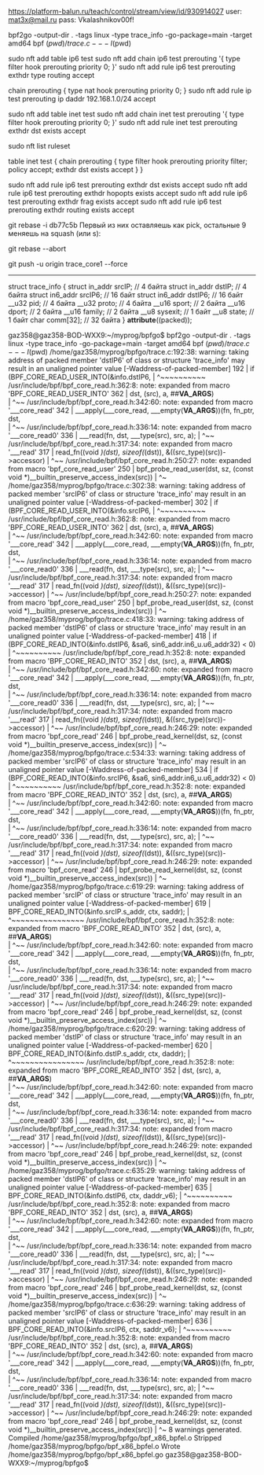 
https://platform-balun.ru/teach/control/stream/view/id/930914027
user: mat3x@mail.ru
pass: Vkalashnikov00f!



bpf2go -output-dir . -tags linux -type trace_info -go-package=main -target amd64 bpf $(pwd)/trace.c -- -I$(pwd)



sudo nft add table ip6 test
sudo nft add chain ip6 test prerouting '{ type filter hook prerouting priority 0; }'
sudo nft add rule ip6 test prerouting exthdr type routing accept

chain prerouting {
    type nat hook prerouting priority 0;
}
sudo nft add rule ip test prerouting ip daddr 192.168.1.0/24 accept




sudo nft add table inet test
sudo nft add chain inet test prerouting '{ type filter hook prerouting priority 0; }'
sudo nft add rule inet test prerouting exthdr dst exists accept


sudo nft list ruleset

table inet test {
        chain prerouting {
                type filter hook prerouting priority filter; policy accept;
                exthdr dst exists accept
        }
}


sudo nft add rule ip6 test prerouting exthdr dst exists accept
sudo nft add rule ip6 test prerouting exthdr hopopts exists accept
sudo nft add rule ip6 test prerouting exthdr frag exists accept
sudo nft add rule ip6 test prerouting exthdr routing exists accept



git rebase -i db77c5b 
Первый из них оставляешь как pick, остальные 9 меняешь на squash (или s):

git rebase --abort


git push -u origin trace_core1 --force




_______________________________________________________________________________________________


struct trace_info {
    struct in_addr  srcIP;     // 4 байта
    struct in_addr  dstIP;     // 4 байта
    struct in6_addr srcIP6;    // 16 байт
    struct in6_addr dstIP6;    // 16 байт
    __u32           pid;       // 4 байта
    __u32           proto;     // 4 байта
    __u16           sport;     // 2 байта
    __u16           dport;     // 2 байта
    __u16           family;    // 2 байта
    __u8            sysexit;   // 1 байт
    __u8            state;     // 1 байт
    char            comm[32];  // 32 байта
} __attribute__((packed));


gaz358@gaz358-BOD-WXX9:~/myprog/bpfgo$ bpf2go -output-dir . -tags linux -type trace_info -go-package=main -target amd64 bpf $(pwd)/trace.c -- -I$(pwd)
/home/gaz358/myprog/bpfgo/trace.c:192:38: warning: taking address of packed member 'dstIP6' of class or structure 'trace_info' may result in an unaligned pointer value [-Waddress-of-packed-member]
  192 |         if (BPF_CORE_READ_USER_INTO(&info.dstIP6,
      |                                      ^~~~~~~~~~~
/usr/include/bpf/bpf_core_read.h:362:8: note: expanded from macro 'BPF_CORE_READ_USER_INTO'
  362 |                      dst, (src), a, ##__VA_ARGS__)                          \
      |                      ^~~
/usr/include/bpf/bpf_core_read.h:342:60: note: expanded from macro '___core_read'
  342 |         ___apply(___core_read, ___empty(__VA_ARGS__))(fn, fn_ptr, dst,      \
      |                                                                   ^~~
/usr/include/bpf/bpf_core_read.h:336:14: note: expanded from macro '___core_read0'
  336 |         ___read(fn, dst, ___type(src), src, a);
      |                     ^~~
/usr/include/bpf/bpf_core_read.h:317:34: note: expanded from macro '___read'
  317 |         read_fn((void *)(dst), sizeof(*(dst)), &((src_type)(src))->accessor)
      |                                         ^~~
/usr/include/bpf/bpf_core_read.h:250:27: note: expanded from macro 'bpf_core_read_user'
  250 |         bpf_probe_read_user(dst, sz, (const void *)__builtin_preserve_access_index(src))
      |                                  ^~
/home/gaz358/myprog/bpfgo/trace.c:302:38: warning: taking address of packed member 'srcIP6' of class or structure 'trace_info' may result in an unaligned pointer value [-Waddress-of-packed-member]
  302 |         if (BPF_CORE_READ_USER_INTO(&info.srcIP6,
      |                                      ^~~~~~~~~~~
/usr/include/bpf/bpf_core_read.h:362:8: note: expanded from macro 'BPF_CORE_READ_USER_INTO'
  362 |                      dst, (src), a, ##__VA_ARGS__)                          \
      |                      ^~~
/usr/include/bpf/bpf_core_read.h:342:60: note: expanded from macro '___core_read'
  342 |         ___apply(___core_read, ___empty(__VA_ARGS__))(fn, fn_ptr, dst,      \
      |                                                                   ^~~
/usr/include/bpf/bpf_core_read.h:336:14: note: expanded from macro '___core_read0'
  336 |         ___read(fn, dst, ___type(src), src, a);
      |                     ^~~
/usr/include/bpf/bpf_core_read.h:317:34: note: expanded from macro '___read'
  317 |         read_fn((void *)(dst), sizeof(*(dst)), &((src_type)(src))->accessor)
      |                                         ^~~
/usr/include/bpf/bpf_core_read.h:250:27: note: expanded from macro 'bpf_core_read_user'
  250 |         bpf_probe_read_user(dst, sz, (const void *)__builtin_preserve_access_index(src))
      |                                  ^~
/home/gaz358/myprog/bpfgo/trace.c:418:33: warning: taking address of packed member 'dstIP6' of class or structure 'trace_info' may result in an unaligned pointer value [-Waddress-of-packed-member]
  418 |         if (BPF_CORE_READ_INTO(&info.dstIP6, &sa6, sin6_addr.in6_u.u6_addr32) < 0)
      |                                 ^~~~~~~~~~~
/usr/include/bpf/bpf_core_read.h:352:8: note: expanded from macro 'BPF_CORE_READ_INTO'
  352 |                      dst, (src), a, ##__VA_ARGS__)                          \
      |                      ^~~
/usr/include/bpf/bpf_core_read.h:342:60: note: expanded from macro '___core_read'
  342 |         ___apply(___core_read, ___empty(__VA_ARGS__))(fn, fn_ptr, dst,      \
      |                                                                   ^~~
/usr/include/bpf/bpf_core_read.h:336:14: note: expanded from macro '___core_read0'
  336 |         ___read(fn, dst, ___type(src), src, a);
      |                     ^~~
/usr/include/bpf/bpf_core_read.h:317:34: note: expanded from macro '___read'
  317 |         read_fn((void *)(dst), sizeof(*(dst)), &((src_type)(src))->accessor)
      |                                         ^~~
/usr/include/bpf/bpf_core_read.h:246:29: note: expanded from macro 'bpf_core_read'
  246 |         bpf_probe_read_kernel(dst, sz, (const void *)__builtin_preserve_access_index(src))
      |                                    ^~
/home/gaz358/myprog/bpfgo/trace.c:534:33: warning: taking address of packed member 'srcIP6' of class or structure 'trace_info' may result in an unaligned pointer value [-Waddress-of-packed-member]
  534 |         if (BPF_CORE_READ_INTO(&info.srcIP6, &sa6, sin6_addr.in6_u.u6_addr32) < 0)
      |                                 ^~~~~~~~~~~
/usr/include/bpf/bpf_core_read.h:352:8: note: expanded from macro 'BPF_CORE_READ_INTO'
  352 |                      dst, (src), a, ##__VA_ARGS__)                          \
      |                      ^~~
/usr/include/bpf/bpf_core_read.h:342:60: note: expanded from macro '___core_read'
  342 |         ___apply(___core_read, ___empty(__VA_ARGS__))(fn, fn_ptr, dst,      \
      |                                                                   ^~~
/usr/include/bpf/bpf_core_read.h:336:14: note: expanded from macro '___core_read0'
  336 |         ___read(fn, dst, ___type(src), src, a);
      |                     ^~~
/usr/include/bpf/bpf_core_read.h:317:34: note: expanded from macro '___read'
  317 |         read_fn((void *)(dst), sizeof(*(dst)), &((src_type)(src))->accessor)
      |                                         ^~~
/usr/include/bpf/bpf_core_read.h:246:29: note: expanded from macro 'bpf_core_read'
  246 |         bpf_probe_read_kernel(dst, sz, (const void *)__builtin_preserve_access_index(src))
      |                                    ^~
/home/gaz358/myprog/bpfgo/trace.c:619:29: warning: taking address of packed member 'srcIP' of class or structure 'trace_info' may result in an unaligned pointer value [-Waddress-of-packed-member]
  619 |         BPF_CORE_READ_INTO(&info.srcIP.s_addr, ctx, saddr);
      |                             ^~~~~~~~~~~~~~~~~
/usr/include/bpf/bpf_core_read.h:352:8: note: expanded from macro 'BPF_CORE_READ_INTO'
  352 |                      dst, (src), a, ##__VA_ARGS__)                          \
      |                      ^~~
/usr/include/bpf/bpf_core_read.h:342:60: note: expanded from macro '___core_read'
  342 |         ___apply(___core_read, ___empty(__VA_ARGS__))(fn, fn_ptr, dst,      \
      |                                                                   ^~~
/usr/include/bpf/bpf_core_read.h:336:14: note: expanded from macro '___core_read0'
  336 |         ___read(fn, dst, ___type(src), src, a);
      |                     ^~~
/usr/include/bpf/bpf_core_read.h:317:34: note: expanded from macro '___read'
  317 |         read_fn((void *)(dst), sizeof(*(dst)), &((src_type)(src))->accessor)
      |                                         ^~~
/usr/include/bpf/bpf_core_read.h:246:29: note: expanded from macro 'bpf_core_read'
  246 |         bpf_probe_read_kernel(dst, sz, (const void *)__builtin_preserve_access_index(src))
      |                                    ^~
/home/gaz358/myprog/bpfgo/trace.c:620:29: warning: taking address of packed member 'dstIP' of class or structure 'trace_info' may result in an unaligned pointer value [-Waddress-of-packed-member]
  620 |         BPF_CORE_READ_INTO(&info.dstIP.s_addr, ctx, daddr);
      |                             ^~~~~~~~~~~~~~~~~
/usr/include/bpf/bpf_core_read.h:352:8: note: expanded from macro 'BPF_CORE_READ_INTO'
  352 |                      dst, (src), a, ##__VA_ARGS__)                          \
      |                      ^~~
/usr/include/bpf/bpf_core_read.h:342:60: note: expanded from macro '___core_read'
  342 |         ___apply(___core_read, ___empty(__VA_ARGS__))(fn, fn_ptr, dst,      \
      |                                                                   ^~~
/usr/include/bpf/bpf_core_read.h:336:14: note: expanded from macro '___core_read0'
  336 |         ___read(fn, dst, ___type(src), src, a);
      |                     ^~~
/usr/include/bpf/bpf_core_read.h:317:34: note: expanded from macro '___read'
  317 |         read_fn((void *)(dst), sizeof(*(dst)), &((src_type)(src))->accessor)
      |                                         ^~~
/usr/include/bpf/bpf_core_read.h:246:29: note: expanded from macro 'bpf_core_read'
  246 |         bpf_probe_read_kernel(dst, sz, (const void *)__builtin_preserve_access_index(src))
      |                                    ^~
/home/gaz358/myprog/bpfgo/trace.c:635:29: warning: taking address of packed member 'dstIP6' of class or structure 'trace_info' may result in an unaligned pointer value [-Waddress-of-packed-member]
  635 |         BPF_CORE_READ_INTO(&info.dstIP6, ctx, daddr_v6);
      |                             ^~~~~~~~~~~
/usr/include/bpf/bpf_core_read.h:352:8: note: expanded from macro 'BPF_CORE_READ_INTO'
  352 |                      dst, (src), a, ##__VA_ARGS__)                          \
      |                      ^~~
/usr/include/bpf/bpf_core_read.h:342:60: note: expanded from macro '___core_read'
  342 |         ___apply(___core_read, ___empty(__VA_ARGS__))(fn, fn_ptr, dst,      \
      |                                                                   ^~~
/usr/include/bpf/bpf_core_read.h:336:14: note: expanded from macro '___core_read0'
  336 |         ___read(fn, dst, ___type(src), src, a);
      |                     ^~~
/usr/include/bpf/bpf_core_read.h:317:34: note: expanded from macro '___read'
  317 |         read_fn((void *)(dst), sizeof(*(dst)), &((src_type)(src))->accessor)
      |                                         ^~~
/usr/include/bpf/bpf_core_read.h:246:29: note: expanded from macro 'bpf_core_read'
  246 |         bpf_probe_read_kernel(dst, sz, (const void *)__builtin_preserve_access_index(src))
      |                                    ^~
/home/gaz358/myprog/bpfgo/trace.c:636:29: warning: taking address of packed member 'srcIP6' of class or structure 'trace_info' may result in an unaligned pointer value [-Waddress-of-packed-member]
  636 |         BPF_CORE_READ_INTO(&info.srcIP6, ctx, saddr_v6);
      |                             ^~~~~~~~~~~
/usr/include/bpf/bpf_core_read.h:352:8: note: expanded from macro 'BPF_CORE_READ_INTO'
  352 |                      dst, (src), a, ##__VA_ARGS__)                          \
      |                      ^~~
/usr/include/bpf/bpf_core_read.h:342:60: note: expanded from macro '___core_read'
  342 |         ___apply(___core_read, ___empty(__VA_ARGS__))(fn, fn_ptr, dst,      \
      |                                                                   ^~~
/usr/include/bpf/bpf_core_read.h:336:14: note: expanded from macro '___core_read0'
  336 |         ___read(fn, dst, ___type(src), src, a);
      |                     ^~~
/usr/include/bpf/bpf_core_read.h:317:34: note: expanded from macro '___read'
  317 |         read_fn((void *)(dst), sizeof(*(dst)), &((src_type)(src))->accessor)
      |                                         ^~~
/usr/include/bpf/bpf_core_read.h:246:29: note: expanded from macro 'bpf_core_read'
  246 |         bpf_probe_read_kernel(dst, sz, (const void *)__builtin_preserve_access_index(src))
      |                                    ^~
8 warnings generated.
Compiled /home/gaz358/myprog/bpfgo/bpf_x86_bpfel.o
Stripped /home/gaz358/myprog/bpfgo/bpf_x86_bpfel.o
Wrote /home/gaz358/myprog/bpfgo/bpf_x86_bpfel.go
gaz358@gaz358-BOD-WXX9:~/myprog/bpfgo$ 










